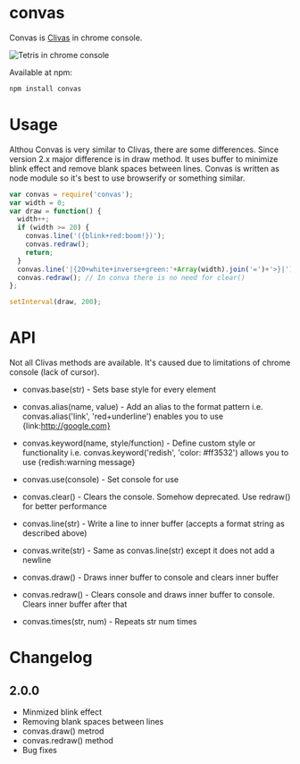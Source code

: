 # convas
Convas is [Clivas](https://github.com/mafintosh/clivas "Clivas Homepage") in chrome console.

![Tetris in chrome console](https://cloud.githubusercontent.com/assets/2782128/10860749/626df4a8-7f6d-11e5-83f7-693211d8f061.png "Convas in action!")

Available at npm:

```sh
npm install convas
```

# Usage
Althou Convas is very similar to Clivas, there are some differences.
Since version 2.x major difference is in draw method. It uses buffer to minimize blink effect and remove blank spaces between lines.
Convas is written as node module so it's best to use browserify or something similar.

```javascript
var convas = require('convas');
var width = 0;
var draw = function() {
  width++;
  if (width >= 20) {
    convas.line('({blink+red:boom!})');
    convas.redraw();
    return;
  }
  convas.line('|{20+white+inverse+green:'+Array(width).join('=')+'>}|');
  convas.redraw(); // In conva there is no need for clear()
};

setInterval(draw, 200);

```

# API

Not all Clivas methods are available. It's caused due to limitations of chrome console (lack of cursor).

- convas.base(str) - Sets base style for every element

- convas.alias(name, value) - Add an alias to the format pattern i.e. convas.alias('link', 'red+underline') enables you to use {link:http://google.com}

- convas.keyword(name, style/function) - Define custom style or functionality i.e. convas.keyword('redish', 'color: #ff3532') allows you to use {redish:warning message}

- convas.use(console) - Set console for use

- convas.clear() - Clears the console. Somehow deprecated. Use redraw() for better performance

- convas.line(str) - Write a line to inner buffer (accepts a format string as described above)

- convas.write(str) - Same as convas.line(str) except it does not add a newline

- convas.draw() - Draws inner buffer to console and clears inner buffer

- convas.redraw() - Clears console and draws inner buffer to console. Clears inner buffer after that

- convas.times(str, num) - Repeats str num times

# Changelog
## 2.0.0
- Minmized blink effect
- Removing blank spaces between lines
- convas.draw() metrod
- convas.redraw() method
- Bug fixes
